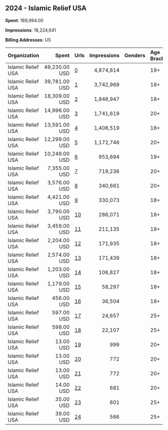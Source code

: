 ## 2024 - Islamic Relief USA 
**Spent**: 189,994.00

**Impressions**: 18,224,641

**Billing Addresses**: US

|Organization|Spent|Urls|Impressions|Genders|Age Brackets|Country Codes|
|:---|---:|:---|---:|:---|:---|:---|
|Islamic Relief USA|49,230.00 USD|[0](https://www.snap.com/political-ads/asset/23a90c34898eecfc71b1b07ba29dbf3550764a6d02a1da604e1c9512f4660375?mediaType=jpg)|4,874,814||19+|united states|
|Islamic Relief USA|39,781.00 USD|[1](https://www.snap.com/political-ads/asset/81b64abe7eb2c7e42a9f25ec21922d6296719a54643484aac86c46e91f92bc47?mediaType=jpg)|3,742,969||18+|united states|
|Islamic Relief USA|18,309.00 USD|[2](https://www.snap.com/political-ads/asset/d4c03a26028c9a7054b4a9ec9aeddfce25c12d833c9fdb21c96e4a8331fd6808?mediaType=png)|1,846,947||18+|united states|
|Islamic Relief USA|14,996.00 USD|[3](https://www.snap.com/political-ads/asset/734821650a894fc55375931f9ac043cd3c2863db9b7127f5c491fd02cc2046b2?mediaType=jpg)|1,741,619||20+|united states|
|Islamic Relief USA|13,591.00 USD|[4](https://www.snap.com/political-ads/asset/b0b827869f23c8edc062d8e4138a2b2d4b95792c9a4b2a1d6e47c3e4abaac09e?mediaType=mp4)|1,408,519||18+|united states|
|Islamic Relief USA|12,299.00 USD|[5](https://www.snap.com/political-ads/asset/2d8ab740ed5cb930ffb054f235d34f5cfd32905ae3f847a9bd16d9858f865ce3?mediaType=jpg)|1,172,746||20+|united states|
|Islamic Relief USA|10,249.00 USD|[6](https://www.snap.com/political-ads/asset/23a90c34898eecfc71b1b07ba29dbf3550764a6d02a1da604e1c9512f4660375?mediaType=jpg)|953,694||19+|united states|
|Islamic Relief USA|7,355.00 USD|[7](https://www.snap.com/political-ads/asset/447375e39d1a23b317bf45f73d6fe2c234511186d0ab87b9d392177a3b96c543?mediaType=jpg)|719,236||20+|united states|
|Islamic Relief USA|3,576.00 USD|[8](https://www.snap.com/political-ads/asset/77a215f456722fb1b77c3a854bf89282c5e7890e36de356666f79c8eddba35ef?mediaType=jpg)|340,661||20+|united states|
|Islamic Relief USA|4,421.00 USD|[9](https://www.snap.com/political-ads/asset/2ad1ca5f8ff55692473327e6e60425dd18f511631599da32b30265a7201de241?mediaType=png)|330,073||18+|united states|
|Islamic Relief USA|3,790.00 USD|[10](https://www.snap.com/political-ads/asset/69bf8a1ee7d2eb77baacceacfad6b0de6ac703b5aa683f135f2614a9537fe4da?mediaType=png)|286,071||18+|united states|
|Islamic Relief USA|3,459.00 USD|[11](https://www.snap.com/political-ads/asset/0654c94fcfb14576a6bd2f7c1c311698f877292477057f2c8b13dafca0b0f99e?mediaType=jpg)|211,135||18+|united states|
|Islamic Relief USA|2,204.00 USD|[12](https://www.snap.com/political-ads/asset/a3fcfe979bf3ee3f9c161d0180fc6c9a0bc5b44f9fb95af452ee48bb93e8834c?mediaType=png)|171,935||18+|united states|
|Islamic Relief USA|2,574.00 USD|[13](https://www.snap.com/political-ads/asset/c892c2861cc92734efa1d1e0d190c57a92dabe551b620050bc710f445585b223?mediaType=jpg)|171,439||18+|united states|
|Islamic Relief USA|1,203.00 USD|[14](https://www.snap.com/political-ads/asset/1e7ae5bde4e99c4cf52bd65045af0875b2a56ab58e7d09e33a4247b31208f769?mediaType=png)|106,827||18+|united states|
|Islamic Relief USA|1,179.00 USD|[15](https://www.snap.com/political-ads/asset/69bf8a1ee7d2eb77baacceacfad6b0de6ac703b5aa683f135f2614a9537fe4da?mediaType=png)|58,297||18+|united states|
|Islamic Relief USA|456.00 USD|[16](https://www.snap.com/political-ads/asset/517116d01ca5846132f1c1c134f8475ef29bfec2bf14e1b3ee473825839cfcb9?mediaType=png)|36,504||18+|united states|
|Islamic Relief USA|597.00 USD|[17](https://www.snap.com/political-ads/asset/8bf51b69a122904f7c015ce787c60521e0f3908c168d582faedb748ef40c6822?mediaType=png)|24,657||25+|united states|
|Islamic Relief USA|598.00 USD|[18](https://www.snap.com/political-ads/asset/8bf51b69a122904f7c015ce787c60521e0f3908c168d582faedb748ef40c6822?mediaType=png)|22,107||25+|united states|
|Islamic Relief USA|13.00 USD|[19](https://www.snap.com/political-ads/asset/77a215f456722fb1b77c3a854bf89282c5e7890e36de356666f79c8eddba35ef?mediaType=jpg)|999||20+|united states|
|Islamic Relief USA|13.00 USD|[20](https://www.snap.com/political-ads/asset/447375e39d1a23b317bf45f73d6fe2c234511186d0ab87b9d392177a3b96c543?mediaType=jpg)|772||20+|united states|
|Islamic Relief USA|13.00 USD|[21](https://www.snap.com/political-ads/asset/734821650a894fc55375931f9ac043cd3c2863db9b7127f5c491fd02cc2046b2?mediaType=jpg)|772||20+|united states|
|Islamic Relief USA|14.00 USD|[22](https://www.snap.com/political-ads/asset/2d8ab740ed5cb930ffb054f235d34f5cfd32905ae3f847a9bd16d9858f865ce3?mediaType=jpg)|681||20+|united states|
|Islamic Relief USA|35.00 USD|[23](https://www.snap.com/political-ads/asset/8bf51b69a122904f7c015ce787c60521e0f3908c168d582faedb748ef40c6822?mediaType=png)|601||25+|united states|
|Islamic Relief USA|39.00 USD|[24](https://www.snap.com/political-ads/asset/8bf51b69a122904f7c015ce787c60521e0f3908c168d582faedb748ef40c6822?mediaType=png)|566||25+|united states|
